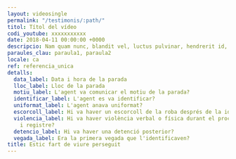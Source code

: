 ```yaml
---
layout: videosingle
permalink: "/testimonis/:path/"
titol: Títol del vídeo
codi_youtube: xxxxxxxxxxx
date: 2018-04-11 00:00:00 +0000
descripcio: Nam quam nunc, blandit vel, luctus pulvinar, hendrerit id, lorem.
paraules_clau: paraula1, paraula2
locale: ca
ref: referencia_unica
detalls:
  data_label: Data i hora de la parada
  lloc_label: Lloc de la parada
  motiu_label: L'agent va comunicar el motiu de la parada?
  identificar_label: L'agent es va identificar?
  uniformat_label: L'agent anava uniformat?
  escorcoll_label: Hi va haver un escorcoll de la roba després de la identificació?
  violencia_label: Hi va haver violència verbal o física durant el procediment d'identificació
    i registre?
  detencio_label: Hi va haver una detenció posterior?
  vegada_label: Era la primera vegada que l'identificaven?
title: Estic fart de viure perseguit
---
```

